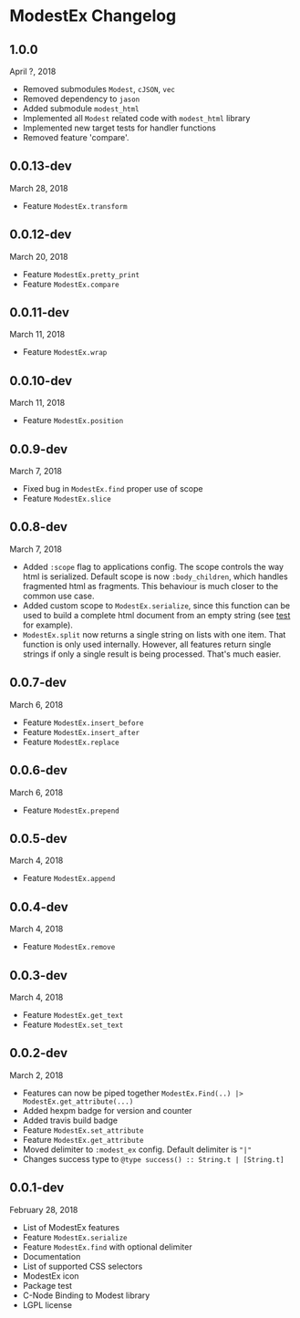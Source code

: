 # ModestEx Changelog

## 1.0.0

April ?, 2018

- Removed submodules `Modest`, `cJSON`, `vec`
- Removed dependency to `jason`
- Added submodule `modest_html`
- Implemented all `Modest` related code with `modest_html` library
- Implemented new target tests for handler functions
- Removed feature 'compare'. 


## 0.0.13-dev

March 28, 2018

- Feature `ModestEx.transform`

## 0.0.12-dev

March 20, 2018

- Feature `ModestEx.pretty_print`
- Feature `ModestEx.compare`

## 0.0.11-dev

March 11, 2018

- Feature `ModestEx.wrap`

## 0.0.10-dev

March 11, 2018

- Feature `ModestEx.position`

## 0.0.9-dev

March 7, 2018

- Fixed bug in `ModestEx.find` proper use of scope
- Feature `ModestEx.slice`

## 0.0.8-dev

March 7, 2018

- Added `:scope` flag to applications config. The scope controls the way html is serialized. Default scope is now `:body_children`, which handles fragmented html as fragments. This behaviour is much closer to the common use case.
- Added custom scope to `ModestEx.serialize`, since this function can be used to build a complete html document from an empty string (see [test](https://github.com/f34nk/modest_ex/blob/master/test/modest_ex_serialize_test.exs#L5-L8) for example).
- `ModestEx.split` now returns a single string on lists with one item. That function is only used internally. However, all features return single strings if only a single result is being processed. That's much easier.

## 0.0.7-dev

March 6, 2018

- Feature `ModestEx.insert_before`
- Feature `ModestEx.insert_after`
- Feature `ModestEx.replace`

## 0.0.6-dev

March 6, 2018

- Feature `ModestEx.prepend`

## 0.0.5-dev

March 4, 2018

- Feature `ModestEx.append`

## 0.0.4-dev

March 4, 2018

- Feature `ModestEx.remove`

## 0.0.3-dev

March 4, 2018

- Feature `ModestEx.get_text`
- Feature `ModestEx.set_text`

## 0.0.2-dev

March 2, 2018

- Features can now be piped together `ModestEx.Find(..) |> ModestEx.get_attribute(...)`
- Added hexpm badge for version and counter
- Added travis build badge
- Feature `ModestEx.set_attribute`
- Feature `ModestEx.get_attribute`
- Moved delimiter to `:modest_ex` config. Default delimiter is `"|"`
- Changes success type to `@type success() :: String.t | [String.t]`

## 0.0.1-dev

February 28, 2018

- List of ModestEx features
- Feature `ModestEx.serialize`
- Feature `ModestEx.find` with optional delimiter
- Documentation
- List of supported CSS selectors
- ModestEx icon
- Package test
- C-Node Binding to Modest library
- LGPL license